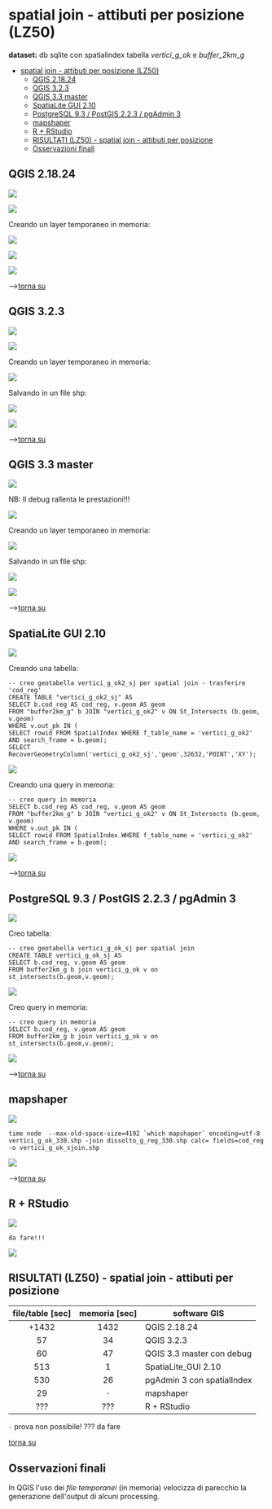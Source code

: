 # spatial join - attibuti per posizione (LZ50)

**dataset:** db sqlite con spatialindex tabella _vertici_g_ok_ e _buffer_2km_g_

<!-- TOC -->

- [spatial join - attibuti per posizione (LZ50)](#spatial-join---attibuti-per-posizione-lz50)
    - [QGIS 2.18.24](#qgis-21824)
    - [QGIS 3.2.3](#qgis-323)
    - [QGIS 3.3 master](#qgis-33-master)
    - [SpatiaLite GUI 2.10](#spatialite-gui-210)
    - [PostgreSQL 9.3 / PostGIS 2.2.3 / pgAdmin 3](#postgresql-93--postgis-223--pgadmin-3)
    - [mapshaper](#mapshaper)
    - [R + RStudio](#r--rstudio)
    - [RISULTATI (LZ50) - spatial join - attibuti per posizione](#risultati-lz50---spatial-join---attibuti-per-posizione)
    - [Osservazioni finali](#osservazioni-finali)

<!-- /TOC -->

## QGIS 2.18.24

![](../img/qgis21824_info.png)

![](../img/spatial_j/qgis21824_01.png)

Creando un layer temporaneo in memoria:

![](../img/spatial_j/qgis21824_02.png)


![](../img/spatial_j/qgis21824_03.png)

![](../img/spatial_j/qgis21824_04.png)

-->[torna su](#spatial-join---attibuti-per-posizione-lz50)

## QGIS 3.2.3

![](../img/qgis323_info.png)

![](../img/spatial_j/qgis323_01.png)

Creando un layer temporaneo in memoria:

![](../img/spatial_j/qgis323_02.png)

Salvando in un file shp:

![](../img/spatial_j/qgis323_03.png)

![](../img/spatial_j/qgis323_04.png)

-->[torna su](#spatial-join---attibuti-per-posizione-lz50)

## QGIS 3.3 master

![](../img/qgis33_master_info.png)

NB: Il debug rallenta le prestazioni!!!

![](../img/spatial_j/qgis330_01.png)

Creando un layer temporaneo in memoria:

![](../img/spatial_j/qgis330_02.png)

Salvando in un file shp:

![](../img/spatial_j/qgis330_03.png)

![](../img/spatial_j/qgis330_04.png)

-->[torna su](#spatial-join---attibuti-per-posizione-lz50)

## SpatiaLite GUI 2.10

![](../img/spatialite_gui_210_info.png)

Creando una tabella:

```
-- creo geotabella vertici_g_ok2_sj per spatial join - trasferire 'cod_reg'
CREATE TABLE "vertici_g_ok2_sj" AS
SELECT b.cod_reg AS cod_reg, v.geom AS geom
FROM "buffer2km_g" b JOIN "vertici_g_ok2" v ON St_Intersects (b.geom, v.geom)
WHERE v.out_pk IN (
SELECT rowid FROM SpatialIndex WHERE f_table_name = 'vertici_g_ok2'
AND search_frame = b.geom);
SELECT RecoverGeometryColumn('vertici_g_ok2_sj','geom',32632,'POINT','XY');
```
![](../img/spatial_j/sl_210_01.png)

Creando una query in memoria:

```
-- creo query in memoria
SELECT b.cod_reg AS cod_reg, v.geom AS geom
FROM "buffer2km_g" b JOIN "vertici_g_ok2" v ON St_Intersects (b.geom, v.geom)
WHERE v.out_pk IN (
SELECT rowid FROM SpatialIndex WHERE f_table_name = 'vertici_g_ok2'
AND search_frame = b.geom);
```

![](../img/spatial_j/sl_210_02.png)

-->[torna su](#spatial-join---attibuti-per-posizione-lz50)

## PostgreSQL 9.3 / PostGIS 2.2.3 / pgAdmin 3

![](../img/pgAmin3_info.png)

Creo tabella:

```
-- creo geotabella vertici_g_ok_sj per spatial join
CREATE TABLE vertici_g_ok_sj AS
SELECT b.cod_reg, v.geom AS geom
FROM buffer2km_g b join vertici_g_ok v on st_intersects(b.geom,v.geom);
```
![](../img/spatial_j/pg_223_01.png)

Creo query in memoria:

```
-- creo query in memoria
SELECT b.cod_reg, v.geom AS geom
FROM buffer2km_g b join vertici_g_ok v on st_intersects(b.geom,v.geom);
```

![](../img/spatial_j/pg_223_02.png)

-->[torna su](#spatial-join---attibuti-per-posizione-lz50)

## mapshaper

![](../img/mapshaper_info.png)

```
time node  --max-old-space-size=4192 `which mapshaper` encoding=utf-8 vertici_g_ok_330.shp -join dissolto_g_reg_330.shp calc= fields=cod_reg -o vertici_g_ok_sjoin.shp
```

![](../img/spatial_j/mapshaper_01.png)


-->[torna su](#spatial-join---attibuti-per-posizione-lz50)

## R + RStudio

![](../img/rstudio_info.png)

```
da fare!!!
```
![](../img/spatial_j/r_01.png)

## RISULTATI (LZ50) - spatial join - attibuti per posizione

file/table [sec]|memoria [sec]|software GIS
:---------:|:---------:|---------
+1432      |   1432    |QGIS 2.18.24
57         |   34      |QGIS 3.2.3
60         |   47      |QGIS 3.3 master con debug
513        |     1     |SpatiaLite_GUI 2.10
530        |   26      |pgAdmin 3 con spatialIndex
29         |   `-`     |mapshaper
???        |   ???     |R + RStudio

`-` prova non possibile! ??? da fare

[torna su](#spatial-join---attibuti-per-posizione-lz50)

## Osservazioni finali

In QGIS l'uso dei _file temporanei_ (in memoria) velocizza di parecchio la generazione dell'output di alcuni processing.